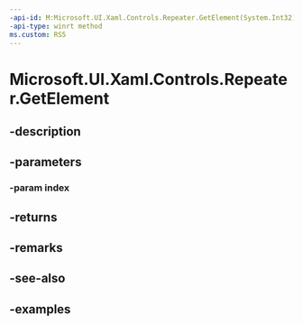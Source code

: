 ```yaml
---
-api-id: M:Microsoft.UI.Xaml.Controls.Repeater.GetElement(System.Int32)
-api-type: winrt method
ms.custom: RS5
---
```


<!-- Method syntax.
public UIElement Repeater.GetElement(Int32 index)
-->

# Microsoft.UI.Xaml.Controls.Repeater.GetElement

## -description

## -parameters
### -param index

## -returns

## -remarks

## -see-also

## -examples


